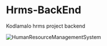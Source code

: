 # Hrms-BackEnd
KodlamaIo hrms project backend

![HumanResourceManagementSystem](https://user-images.githubusercontent.com/29507530/132955764-b4b61e6f-fac6-44a3-bf30-ace511a83318.png)

